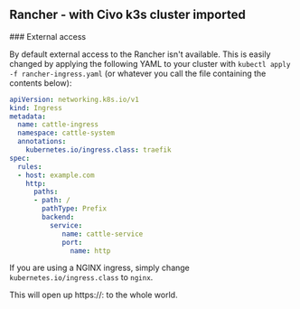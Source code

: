## Rancher - with Civo k3s cluster imported

### External access

By default external access to the Rancher isn't available. This is easily changed by applying the following YAML to your cluster with `kubectl apply -f rancher-ingress.yaml` (or whatever you call the file containing the contents below):

```yaml
apiVersion: networking.k8s.io/v1
kind: Ingress
metadata:
  name: cattle-ingress
  namespace: cattle-system
  annotations:
    kubernetes.io/ingress.class: traefik
spec:
  rules:
  - host: example.com
    http:
      paths:
      - path: /
        pathType: Prefix
        backend:
          service:
             name: cattle-service
             port:
               name: http
```

If you are using a NGINX ingress, simply change `kubernetes.io/ingress.class` to `nginx`.

This will open up https://<masterIP>:<traefik443PORT> to the whole world.
